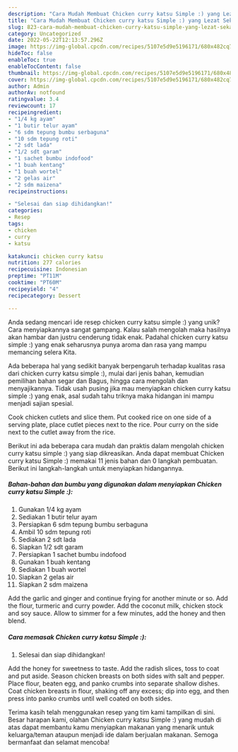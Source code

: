 ```yaml
---
description: "Cara Mudah Membuat Chicken curry katsu Simple :) yang Lezat Sekali"
title: "Cara Mudah Membuat Chicken curry katsu Simple :) yang Lezat Sekali"
slug: 823-cara-mudah-membuat-chicken-curry-katsu-simple-yang-lezat-sekali
category: Uncategorized
date: 2022-05-22T12:13:57.296Z
image: https://img-global.cpcdn.com/recipes/5107e5d9e5196171/680x482cq70/chicken-curry-katsu-simple-foto-resep-utama.jpg
hideToc: false
enableToc: true
enableTocContent: false
thumbnail: https://img-global.cpcdn.com/recipes/5107e5d9e5196171/680x482cq70/chicken-curry-katsu-simple-foto-resep-utama.jpg
cover: https://img-global.cpcdn.com/recipes/5107e5d9e5196171/680x482cq70/chicken-curry-katsu-simple-foto-resep-utama.jpg
author: Admin
authorAv: notfound
ratingvalue: 3.4
reviewcount: 17
recipeingredient:
- "1/4 kg ayam"
- "1 butir telur ayam"
- "6 sdm tepung bumbu serbaguna"
- "10 sdm tepung roti"
- "2 sdt lada"
- "1/2 sdt garam"
- "1 sachet bumbu indofood"
- "1 buah kentang"
- "1 buah wortel"
- "2 gelas air"
- "2 sdm maizena"
recipeinstructions:

- "Selesai dan siap dihidangkan!"
categories:
- Resep
tags:
- chicken
- curry
- katsu

katakunci: chicken curry katsu 
nutrition: 277 calories
recipecuisine: Indonesian
preptime: "PT11M"
cooktime: "PT60M"
recipeyield: "4"
recipecategory: Dessert

---
```





Anda sedang mencari ide resep chicken curry katsu simple :) yang unik? Cara menyiapkannya sangat gampang. Kalau salah mengolah maka hasilnya akan hambar dan justru cenderung tidak enak. Padahal chicken curry katsu simple :) yang enak seharusnya punya aroma dan rasa yang mampu memancing selera Kita.





Ada beberapa hal yang sedikit banyak berpengaruh terhadap kualitas rasa dari chicken curry katsu simple :), mulai dari jenis bahan, kemudian pemilihan bahan segar dan Bagus, hingga cara mengolah dan menyajikannya. Tidak usah pusing jika mau menyiapkan chicken curry katsu simple :) yang enak,      asal sudah tahu triknya maka hidangan ini mampu menjadi sajian spesial.














Cook chicken cutlets and slice them. Put cooked rice on one side of a serving plate, place cutlet pieces next to the rice. Pour curry on the side next to the cutlet away from the rice.






Berikut ini ada beberapa cara mudah dan praktis dalam mengolah chicken curry katsu simple :) yang siap dikreasikan. Anda dapat membuat Chicken curry katsu Simple :) memakai 11 jenis bahan dan 0 langkah pembuatan. Berikut ini langkah-langkah untuk menyiapkan hidangannya.

<!--inarticleads1-->

##### Bahan-bahan dan bumbu yang digunakan dalam menyiapkan Chicken curry katsu Simple :):

1. Gunakan 1/4 kg ayam
1. Sediakan 1 butir telur ayam
1. Persiapkan 6 sdm tepung bumbu serbaguna
1. Ambil 10 sdm tepung roti
1. Sediakan 2 sdt lada
1. Siapkan 1/2 sdt garam
1. Persiapkan 1 sachet bumbu indofood
1. Gunakan 1 buah kentang
1. Sediakan 1 buah wortel
1. Siapkan 2 gelas air
1. Siapkan 2 sdm maizena


Add the garlic and ginger and continue frying for another minute or so. Add the flour, turmeric and curry powder. Add the coconut milk, chicken stock and soy sauce. Allow to simmer for a few minutes, add the honey and then blend. 

<!--inarticleads2-->

##### Cara memasak Chicken curry katsu Simple :):


1. Selesai dan siap dihidangkan!

Add the honey for sweetness to taste. Add the radish slices, toss to coat and put aside. Season chicken breasts on both sides with salt and pepper. Place flour, beaten egg, and panko crumbs into separate shallow dishes. Coat chicken breasts in flour, shaking off any excess; dip into egg, and then press into panko crumbs until well coated on both sides. 

Terima kasih telah menggunakan resep yang tim kami tampilkan di sini. Besar harapan kami, olahan Chicken curry katsu Simple :) yang mudah di atas dapat membantu kamu menyiapkan makanan yang menarik untuk keluarga/teman ataupun menjadi ide dalam berjualan makanan. Semoga bermanfaat dan selamat mencoba!
